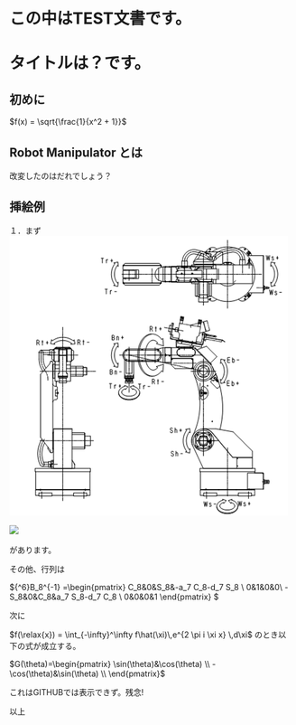 # この中はTEST文書です。

# タイトルは？です。

## 初めに


$f(x) = \sqrt{\frac{1}{x^2 + 1}}$


## Robot Manipulator とは
改変したのはだれでしょう？

## 挿絵例
１．まず
![](arm.png)

![](https://gyazo.com/751140ae0c4b9ec5a3982ed7f0e75f91.png)

があります。

その他、行列は

${^6}B_8^{-1}
=\begin{pmatrix}
C_8&0&S_8&-a_7 C_8-d_7 S_8 \\
0&1&0&0\\
-S_8&0&C_8&a_7 S_8-d_7 C_8 \\
0&0&0&1
\end{pmatrix}
$


次に

$f(\relax{x}) = \int_{-\infty}^\infty
    f\hat(\xi)\,e^{2 \pi i \xi x}
    \,d\xi$
のとき以下の式が成立する。

$G(\theta)=\begin{pmatrix} 
\sin(\theta)&\cos(\theta) \\
-\cos(\theta)&\sin(\theta) \\
\end{pmatrix}$

これはGITHUBでは表示できず。残念!

以上